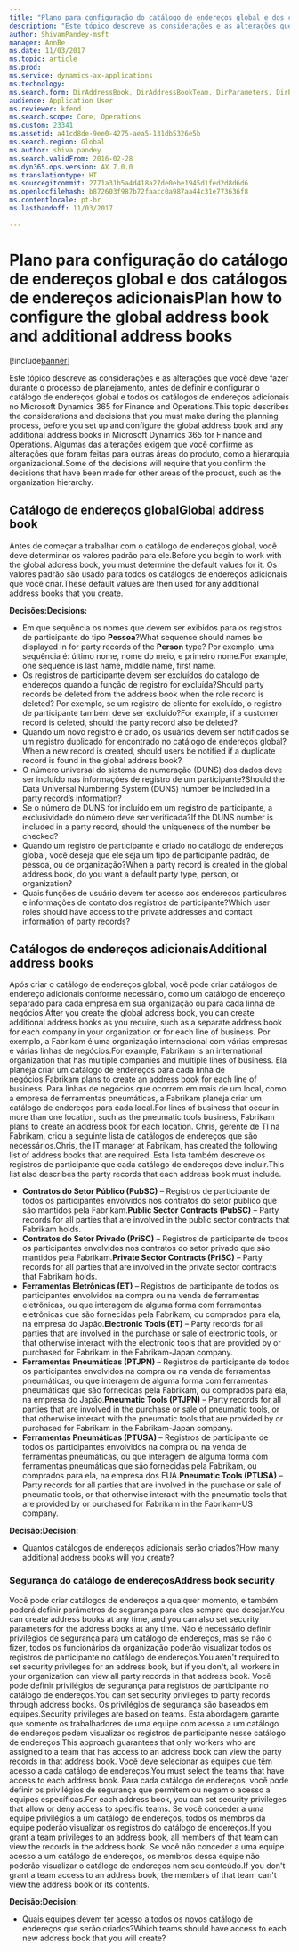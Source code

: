 ```yaml
---
title: "Plano para configuração do catálogo de endereços global e dos catálogos de endereços adicionais"
description: "Este tópico descreve as considerações e as alterações que você deve fazer durante o processo de planejamento, antes de definir e configurar o catálogo de endereços global e todos os catálogos de endereços adicionais no Microsoft Dynamics 365 for Finance and Operations. Algumas das alterações exigem que você confirme as alterações que foram feitas para outras áreas do produto, como a hierarquia organizacional."
author: ShivamPandey-msft
manager: AnnBe
ms.date: 11/03/2017
ms.topic: article
ms.prod: 
ms.service: dynamics-ax-applications
ms.technology: 
ms.search.form: DirAddressBook, DirAddressBookTeam, DirParameters, DirPartyTable
audience: Application User
ms.reviewer: kfend
ms.search.scope: Core, Operations
ms.custom: 23341
ms.assetid: a41cd8de-9ee0-4275-aea5-131db5326e5b
ms.search.region: Global
ms.author: shiva.pandey
ms.search.validFrom: 2016-02-28
ms.dyn365.ops.version: AX 7.0.0
ms.translationtype: HT
ms.sourcegitcommit: 2771a31b5a4d418a27de0ebe1945d1fed2d8d6d6
ms.openlocfilehash: b872603f987b72faacc0a987aa44c31e773636f8
ms.contentlocale: pt-br
ms.lasthandoff: 11/03/2017

---
```


# <a name="plan-how-to-configure-the-global-address-book-and-additional-address-books"></a><span data-ttu-id="b16cd-104">Plano para configuração do catálogo de endereços global e dos catálogos de endereços adicionais</span><span class="sxs-lookup"><span data-stu-id="b16cd-104">Plan how to configure the global address book and additional address books</span></span>

[!include[banner](../includes/banner.md)]


<span data-ttu-id="b16cd-105">Este tópico descreve as considerações e as alterações que você deve fazer durante o processo de planejamento, antes de definir e configurar o catálogo de endereços global e todos os catálogos de endereços adicionais no Microsoft Dynamics 365 for Finance and Operations.</span><span class="sxs-lookup"><span data-stu-id="b16cd-105">This topic describes the considerations and decisions that you must make during the planning process, before you set up and configure the global address book and any additional address books in Microsoft Dynamics 365 for Finance and Operations.</span></span> <span data-ttu-id="b16cd-106">Algumas das alterações exigem que você confirme as alterações que foram feitas para outras áreas do produto, como a hierarquia organizacional.</span><span class="sxs-lookup"><span data-stu-id="b16cd-106">Some of the decisions will require that you confirm the decisions that have been made for other areas of the product, such as the organization hierarchy.</span></span>

<a name="global-address-book"></a><span data-ttu-id="b16cd-107">Catálogo de endereços global</span><span class="sxs-lookup"><span data-stu-id="b16cd-107">Global address book</span></span>
-------------------

<span data-ttu-id="b16cd-108">Antes de começar a trabalhar com o catálogo de endereços global, você deve determinar os valores padrão para ele.</span><span class="sxs-lookup"><span data-stu-id="b16cd-108">Before you begin to work with the global address book, you must determine the default values for it.</span></span> <span data-ttu-id="b16cd-109">Os valores padrão são usado para todos os catálogos de endereços adicionais que você criar.</span><span class="sxs-lookup"><span data-stu-id="b16cd-109">These default values are then used for any additional address books that you create.</span></span> 

<span data-ttu-id="b16cd-110">**Decisões:**</span><span class="sxs-lookup"><span data-stu-id="b16cd-110">**Decisions:**</span></span>

-   <span data-ttu-id="b16cd-111">Em que sequência os nomes que devem ser exibidos para os registros de participante do tipo **Pessoa**?</span><span class="sxs-lookup"><span data-stu-id="b16cd-111">What sequence should names be displayed in for party records of the **Person** type?</span></span> <span data-ttu-id="b16cd-112">Por exemplo, uma sequência é: último nome, nome do meio, e primeiro nome.</span><span class="sxs-lookup"><span data-stu-id="b16cd-112">For example, one sequence is last name, middle name, first name.</span></span>
-   <span data-ttu-id="b16cd-113">Os registros de participante devem ser excluídos do catálogo de endereços quando a função de registro for excluída?</span><span class="sxs-lookup"><span data-stu-id="b16cd-113">Should party records be deleted from the address book when the role record is deleted?</span></span> <span data-ttu-id="b16cd-114">Por exemplo, se um registro de cliente for excluído, o registro de participante também deve ser excluído?</span><span class="sxs-lookup"><span data-stu-id="b16cd-114">For example, if a customer record is deleted, should the party record also be deleted?</span></span>
-   <span data-ttu-id="b16cd-115">Quando um novo registro é criado, os usuários devem ser notificados se um registro duplicado for encontrado no catálogo de endereços global?</span><span class="sxs-lookup"><span data-stu-id="b16cd-115">When a new record is created, should users be notified if a duplicate record is found in the global address book?</span></span>
-   <span data-ttu-id="b16cd-116">O número universal do sistema de numeração (DUNS) dos dados deve ser incluído nas informações de registro de um participante?</span><span class="sxs-lookup"><span data-stu-id="b16cd-116">Should the Data Universal Numbering System (DUNS) number be included in a party record’s information?</span></span>
-   <span data-ttu-id="b16cd-117">Se o número de DUNS for incluído em um registro de participante, a exclusividade do número deve ser verificada?</span><span class="sxs-lookup"><span data-stu-id="b16cd-117">If the DUNS number is included in a party record, should the uniqueness of the number be checked?</span></span>
-   <span data-ttu-id="b16cd-118">Quando um registro de participante é criado no catálogo de endereços global, você deseja que ele seja um tipo de participante padrão, de pessoa, ou de organização?</span><span class="sxs-lookup"><span data-stu-id="b16cd-118">When a party record is created in the global address book, do you want a default party type, person, or organization?</span></span>
-   <span data-ttu-id="b16cd-119">Quais funções de usuário devem ter acesso aos endereços particulares e informações de contato dos registros de participante?</span><span class="sxs-lookup"><span data-stu-id="b16cd-119">Which user roles should have access to the private addresses and contact information of party records?</span></span>

## <a name="additional-address-books"></a><span data-ttu-id="b16cd-120">Catálogos de endereços adicionais</span><span class="sxs-lookup"><span data-stu-id="b16cd-120">Additional address books</span></span>
<span data-ttu-id="b16cd-121">Após criar o catálogo de endereços global, você pode criar catálogos de endereço adicionais conforme necessário, como um catálogo de endereço separado para cada empresa em sua organização ou para cada linha de negócios.</span><span class="sxs-lookup"><span data-stu-id="b16cd-121">After you create the global address book, you can create additional address books as you require, such as a separate address book for each company in your organization or for each line of business.</span></span> <span data-ttu-id="b16cd-122">Por exemplo, a Fabrikam é uma organização internacional com várias empresas e várias linhas de negócios.</span><span class="sxs-lookup"><span data-stu-id="b16cd-122">For example, Fabrikam is an international organization that has multiple companies and multiple lines of business.</span></span> <span data-ttu-id="b16cd-123">Ela planeja criar um catálogo de endereços para cada linha de negócios.</span><span class="sxs-lookup"><span data-stu-id="b16cd-123">Fabrikam plans to create an address book for each line of business.</span></span> <span data-ttu-id="b16cd-124">Para linhas de negócios que ocorrem em mais de um local, como a empresa de ferramentas pneumáticas, a Fabrikam planeja criar um catálogo de endereços para cada local.</span><span class="sxs-lookup"><span data-stu-id="b16cd-124">For lines of business that occur in more than one location, such as the pneumatic tools business, Fabrikam plans to create an address book for each location.</span></span> <span data-ttu-id="b16cd-125">Chris, gerente de TI na Fabrikam, criou a seguinte lista de catálogos de endereços que são necessários.</span><span class="sxs-lookup"><span data-stu-id="b16cd-125">Chris, the IT manager at Fabrikam, has created the following list of address books that are required.</span></span> <span data-ttu-id="b16cd-126">Esta lista também descreve os registros de participante que cada catálogo de endereços deve incluir.</span><span class="sxs-lookup"><span data-stu-id="b16cd-126">This list also describes the party records that each address book must include.</span></span>

-   <span data-ttu-id="b16cd-127">**Contratos do Setor Público (PubSC)** – Registros de participante de todos os participantes envolvidos nos contratos do setor público que são mantidos pela Fabrikam.</span><span class="sxs-lookup"><span data-stu-id="b16cd-127">**Public Sector Contracts (PubSC)** – Party records for all parties that are involved in the public sector contracts that Fabrikam holds.</span></span>
-   <span data-ttu-id="b16cd-128">**Contratos do Setor Privado (PriSC)** – Registros de participante de todos os participantes envolvidos nos contratos do setor privado que são mantidos pela Fabrikam.</span><span class="sxs-lookup"><span data-stu-id="b16cd-128">**Private Sector Contracts (PriSC)** – Party records for all parties that are involved in the private sector contracts that Fabrikam holds.</span></span>
-   <span data-ttu-id="b16cd-129">**Ferramentas Eletrônicas (ET)** – Registros de participante de todos os participantes envolvidos na compra ou na venda de ferramentas eletrônicas, ou que interagem de alguma forma com ferramentas eletrônicas que são fornecidas pela Fabrikam, ou comprados para ela, na empresa do Japão.</span><span class="sxs-lookup"><span data-stu-id="b16cd-129">**Electronic Tools (ET)** – Party records for all parties that are involved in the purchase or sale of electronic tools, or that otherwise interact with the electronic tools that are provided by or purchased for Fabrikam in the Fabrikam-Japan company.</span></span>
-   <span data-ttu-id="b16cd-130">**Ferramentas Pneumáticas (PTJPN)** – Registros de participante de todos os participantes envolvidos na compra ou na venda de ferramentas pneumáticas, ou que interagem de alguma forma com ferramentas pneumáticas que são fornecidas pela Fabrikam, ou comprados para ela, na empresa do Japão.</span><span class="sxs-lookup"><span data-stu-id="b16cd-130">**Pneumatic Tools (PTJPN)** – Party records for all parties that are involved in the purchase or sale of pneumatic tools, or that otherwise interact with the pneumatic tools that are provided by or purchased for Fabrikam in the Fabrikam-Japan company.</span></span>
-   <span data-ttu-id="b16cd-131">**Ferramentas Pneumáticas (PTUSA)** – Registros de participante de todos os participantes envolvidos na compra ou na venda de ferramentas pneumáticas, ou que interagem de alguma forma com ferramentas pneumáticas que são fornecidas pela Fabrikam, ou comprados para ela, na empresa dos EUA.</span><span class="sxs-lookup"><span data-stu-id="b16cd-131">**Pneumatic Tools (PTUSA)** – Party records for all parties that are involved in the purchase or sale of pneumatic tools, or that otherwise interact with the pneumatic tools that are provided by or purchased for Fabrikam in the Fabrikam-US company.</span></span>

<span data-ttu-id="b16cd-132">**Decisão:**</span><span class="sxs-lookup"><span data-stu-id="b16cd-132">**Decision:**</span></span>

-   <span data-ttu-id="b16cd-133">Quantos catálogos de endereços adicionais serão criados?</span><span class="sxs-lookup"><span data-stu-id="b16cd-133">How many additional address books will you create?</span></span>

### <a name="address-book-security"></a><span data-ttu-id="b16cd-134">Segurança do catálogo de endereços</span><span class="sxs-lookup"><span data-stu-id="b16cd-134">Address book security</span></span>

<span data-ttu-id="b16cd-135">Você pode criar catálogos de endereços a qualquer momento, e também poderá definir parâmetros de segurança para eles sempre que desejar.</span><span class="sxs-lookup"><span data-stu-id="b16cd-135">You can create address books at any time, and you can also set security parameters for the address books at any time.</span></span> <span data-ttu-id="b16cd-136">Não é necessário definir privilégios de segurança para um catálogo de endereços, mas se não o fizer, todos os funcionários da organização poderão visualizar todos os registros de participante no catálogo de endereços.</span><span class="sxs-lookup"><span data-stu-id="b16cd-136">You aren't required to set security privileges for an address book, but if you don't, all workers in your organization can view all party records in that address book.</span></span> <span data-ttu-id="b16cd-137">Você pode definir privilégios de segurança para registros de participante no catálogo de endereços.</span><span class="sxs-lookup"><span data-stu-id="b16cd-137">You can set security privileges to party records through address books.</span></span> <span data-ttu-id="b16cd-138">Os privilégios de segurança são baseados em equipes.</span><span class="sxs-lookup"><span data-stu-id="b16cd-138">Security privileges are based on teams.</span></span> <span data-ttu-id="b16cd-139">Esta abordagem garante que somente os trabalhadores de uma equipe com acesso a um catálogo de endereços podem visualizar os registros de participante nesse catálogo de endereços.</span><span class="sxs-lookup"><span data-stu-id="b16cd-139">This approach guarantees that only workers who are assigned to a team that has access to an address book can view the party records in that address book.</span></span> <span data-ttu-id="b16cd-140">Você deve selecionar as equipes que têm acesso a cada catálogo de endereços.</span><span class="sxs-lookup"><span data-stu-id="b16cd-140">You must select the teams that have access to each address book.</span></span> <span data-ttu-id="b16cd-141">Para cada catálogo de endereços, você pode definir os privilégios de segurança que permitem ou negam o acesso a equipes específicas.</span><span class="sxs-lookup"><span data-stu-id="b16cd-141">For each address book, you can set security privileges that allow or deny access to specific teams.</span></span> <span data-ttu-id="b16cd-142">Se você conceder a uma equipe privilégios a um catálogo de endereços, todos os membros da equipe poderão visualizar os registros do catálogo de endereços.</span><span class="sxs-lookup"><span data-stu-id="b16cd-142">If you grant a team privileges to an address book, all members of that team can view the records in the address book.</span></span> <span data-ttu-id="b16cd-143">Se você não conceder a uma equipe acesso a um catálogo de endereços, os membros dessa equipe não poderão visualizar o catálogo de endereços nem seu conteúdo.</span><span class="sxs-lookup"><span data-stu-id="b16cd-143">If you don't grant a team access to an address book, the members of that team can't view the address book or its contents.</span></span> 

<span data-ttu-id="b16cd-144">**Decisão:**</span><span class="sxs-lookup"><span data-stu-id="b16cd-144">**Decision:**</span></span>

-   <span data-ttu-id="b16cd-145">Quais equipes devem ter acesso a todos os novos catálogo de endereços que serão criados?</span><span class="sxs-lookup"><span data-stu-id="b16cd-145">Which teams should have access to each new address book that you will create?</span></span>





